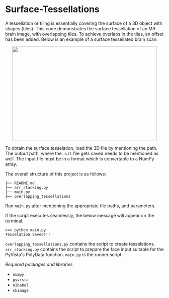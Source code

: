 # Surface-Tessellations

A tessellation or tiling is essentially covering the surface of a 3D object with shapes (tiles). This code demonstrates the surface tessellation of an MR brain image, with overlapping tiles. To achieve overlaps in the tiles, an offset has been added. Below is an example of a surface tessellated brain scan.

<p align="center">
  <img width="460" height="300" src="https://github.com/Anurag-Gade/Surface-Tessellations/assets/88252632/d42664d9-7c1e-47df-b8a6-f8447349bfdf">
</p>

To obtain the surface tesselation, load the 3D file by mentioning the path. The output path, where the `.stl` file gets saved needs to be mentioned as well. The input file must be in a format which is convertable to a NumPy array. 

The overall structure of this project is as follows:

```
├── README.md 
├── arr_stacking.py
├── main.py
├── overlapping_tessellations
```        

Run `main.py` after mentioning the appropriate file paths, and parameters. 

If the script executes seamlessly, the below message will appear on the terminal.
```
>>> python main.py
Tesselation Saved!!!
```

`overlapping_tessellations.py` contains the script to create tesselations. `arr_stacking.py` contains the script to prepare the face input suitable for the PyVista's PolyData function. `main.py` is the runner script.

*Required packages and libraries*

- `numpy`
- `pyvista`
- `nibabel`
- `skimage`
